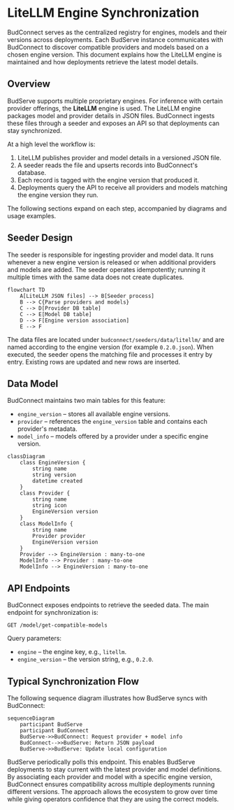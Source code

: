 # LiteLLM Engine Synchronization

BudConnect serves as the centralized registry for engines, models and their versions across deployments. Each BudServe instance communicates with BudConnect to discover compatible providers and models based on a chosen engine version. This document explains how the LiteLLM engine is maintained and how deployments retrieve the latest model details.

## Overview

BudServe supports multiple proprietary engines. For inference with certain provider offerings, the **LiteLLM** engine is used. The LiteLLM engine packages model and provider details in JSON files. BudConnect ingests these files through a seeder and exposes an API so that deployments can stay synchronized.

At a high level the workflow is:

1. LiteLLM publishes provider and model details in a versioned JSON file.
2. A seeder reads the file and upserts records into BudConnect's database.
3. Each record is tagged with the engine version that produced it.
4. Deployments query the API to receive all providers and models matching the engine version they run.

The following sections expand on each step, accompanied by diagrams and usage examples.

## Seeder Design

The seeder is responsible for ingesting provider and model data. It runs whenever a new engine version is released or when additional providers and models are added. The seeder operates idempotently; running it multiple times with the same data does not create duplicates.

```
flowchart TD
    A[LiteLLM JSON files] --> B[Seeder process]
    B --> C{Parse providers and models}
    C --> D[Provider DB table]
    C --> E[Model DB table]
    D --> F[Engine version association]
    E --> F
```

The data files are located under `budconnect/seeders/data/litellm/` and are named according to the engine version (for example `0.2.0.json`). When executed, the seeder opens the matching file and processes it entry by entry. Existing rows are updated and new rows are inserted.

## Data Model

BudConnect maintains two main tables for this feature:

- `engine_version` – stores all available engine versions.
- `provider` – references the `engine_version` table and contains each provider's metadata.
- `model_info` – models offered by a provider under a specific engine version.

```
classDiagram
    class EngineVersion {
        string name
        string version
        datetime created
    }
    class Provider {
        string name
        string icon
        EngineVersion version
    }
    class ModelInfo {
        string name
        Provider provider
        EngineVersion version
    }
    Provider --> EngineVersion : many-to-one
    ModelInfo --> Provider : many-to-one
    ModelInfo --> EngineVersion : many-to-one
```

## API Endpoints

BudConnect exposes endpoints to retrieve the seeded data. The main endpoint for synchronization is:

```
GET /model/get-compatible-models
```

Query parameters:

- `engine` – the engine key, e.g., `litellm`.
- `engine_version` – the version string, e.g., `0.2.0`.

## Typical Synchronization Flow

The following sequence diagram illustrates how BudServe syncs with BudConnect:

```
sequenceDiagram
    participant BudServe
    participant BudConnect
    BudServe->>BudConnect: Request provider + model info
    BudConnect-->>BudServe: Return JSON payload
    BudServe->>BudServe: Update local configuration
```

BudServe periodically polls this endpoint. This enables BudServe deployments to stay current with the latest provider and model definitions. By associating each provider and model with a specific engine version, BudConnect ensures compatibility across multiple deployments running different versions. The approach allows the ecosystem to grow over time while giving operators confidence that they are using the correct models.